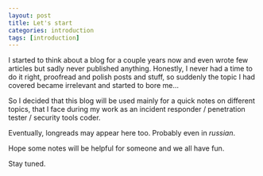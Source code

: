 ```yaml
---
layout: post
title: Let's start
categories: introduction
tags: [introduction]
---
```


I started to think about a blog for a couple years now and even wrote few articles but sadly never published anything. Honestly, I never had a time to do it right, proofread and polish posts and stuff, so suddenly the topic I had covered became irrelevant and started to bore me...

So I decided that this blog will be used mainly for a quick notes on different topics, that I face during my work as an incident responder / penetration tester / security tools coder.

Eventually, longreads may appear here too. Probably even in _russian_.

Hope some notes will be helpful for someone and we all have fun.

Stay tuned.
